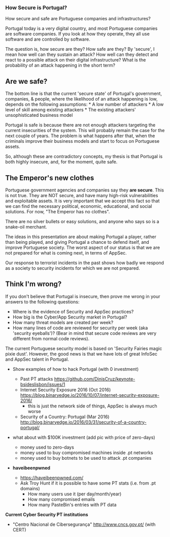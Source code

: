 ### How Secure is Portugal?

How secure and safe are Portuguese companies and infrastructures?

Portugal today is a very digital country, and most Portuguese companies are software companies. If you look at how they operate, they all use software and are controlled by software.

The question is, how secure are they? How safe are they? By 'secure', I mean how well can they sustain an attack? How well can they detect and react to a possible attack on their digital infrastructure? What is the probability of an attack happening in the short term?

## Are we safe?

The bottom line is that the current 'secure state' of Portugal's government, companies, & people, where the likelihood of an attack happening is low, depends on the following assumptions:
    * A low number of attackers
    * A low level of skill among existing attackers
    * The existing attackers' unsophisticated business model

Portugal is safe is because there are not enough attackers targeting the current insecurities of the system. This will probably remain the case for the next couple of years. The problem is what happens after that, when the criminals improve their business models and start to focus on Portuguese assets.

So, although these are contradictory concepts, my thesis is that Portugal is both highly insecure, and, for the moment, quite safe.


## The Emperor's new clothes

Portuguese government agencies and companies say they **are secure**. This is not true. They are NOT secure, and have many high-risk vulnerabilities and exploitable assets. It is very important that we accept this fact so that we can find the necessary political, economic, educational, and social solutions. For now, "The Emperor has no clothes".

There are no silver bullets or easy solutions, and anyone who says so is a snake-oil merchant.

The ideas in this presentation are about making Portugal a player, rather than being played, and giving Portugal a chance to defend itself, and improve Portuguese society. The worst aspect of our status is that we are not prepared for what is coming next, in terms of AppSec.  

Our response to terrorist incidents in the past shows how badly we respond as a society to security incidents for which we are not prepared.

## Think I'm wrong? 

If you don't believe that Portugal is insecure, then prove me wrong in your answers to the following questions:
* Where is the evidence of Security and AppSec practices?
* How big is the Cyber/App Security market in Portugal?
* How many threat models are created per week?
* How many lines of code are reviewed for security per week (aka 'security eyeballs')? (Bear in mind that secure code reviews are very different from normal code reviews).

The current Portuguese security model is based on 'Security Fairies magic pixie dust'. However, the good news is that we have lots of great InfoSec and AppSec talent in Portugal.         





  * Show examples of how to hack Portugal (with 0 investment)
    * Past PT attacks https://github.com/DinisCruz/keynote-bsideslisbon/issues/1
    * Internet Security Exposure 2016 (Oct 2016) https://blog.binaryedge.io/2016/10/07/internet-security-exposure-2016/
      * this is just the network side of things, AppSec is always much worse
    * Security of a Country: Portugal (Mar 2016) http://blog.binaryedge.io/2016/03/31/security-of-a-country-portugal/
  * what about with $100K investment (add pic with price of zero-days)
    * money used to zero-days
    * money used to buy compromised machines inside .pt networks
    * money used to buy botnets to be used to attack .pt companies    


* **haveibeenpwned**

  * https://haveibeenpwned.com/  
  * Ask Troy Hunt if it is possible to have some PT stats (i.e. from .pt domains)
    * How many users use it (per day/month/year)
    * How many compromised emails
    * How many PasteBin's entries with PT data  


**Current Cyber Security PT institutions**

 * "Centro Nacional de Cibersegurança" http://www.cncs.gov.pt/ (with CERT)
